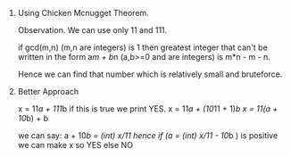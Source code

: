 1. Using Chicken Mcnugget Theorem.
   
   Observation. We can use only 11 and 111.
   
   if gcd(m,n) (m,n are integers) is 1 then greatest integer that can't be written in the form a*m + b*n (a,b>=0 and are integers) is m*n - m - n.
   
   Hence we can find that number which is relatively small and bruteforce.
   
   
2. Better Approach
   
   x = 11*a + 111*b if this is true we print YES.
   x = 11*a + (10*11 + 1)*b
   x = 11(a + 10*b) + b
   
   we can say: a + 10*b = (int) x/11
               hence if (a = (int) x/11 - 10*b ) is positive we can make x so YES else NO

